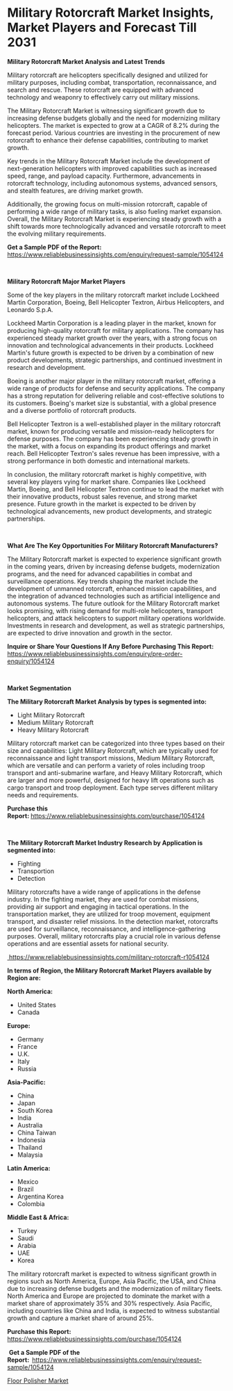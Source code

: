 <p><h1>Military Rotorcraft Market Insights, Market Players and Forecast Till 2031</h1></p><p><strong>Military Rotorcraft Market Analysis and Latest Trends</strong></p>
<p><p>Military rotorcraft are helicopters specifically designed and utilized for military purposes, including combat, transportation, reconnaissance, and search and rescue. These rotorcraft are equipped with advanced technology and weaponry to effectively carry out military missions.</p><p>The Military Rotorcraft Market is witnessing significant growth due to increasing defense budgets globally and the need for modernizing military helicopters. The market is expected to grow at a CAGR of 8.2% during the forecast period. Various countries are investing in the procurement of new rotorcraft to enhance their defense capabilities, contributing to market growth.</p><p>Key trends in the Military Rotorcraft Market include the development of next-generation helicopters with improved capabilities such as increased speed, range, and payload capacity. Furthermore, advancements in rotorcraft technology, including autonomous systems, advanced sensors, and stealth features, are driving market growth.</p><p>Additionally, the growing focus on multi-mission rotorcraft, capable of performing a wide range of military tasks, is also fueling market expansion. Overall, the Military Rotorcraft Market is experiencing steady growth with a shift towards more technologically advanced and versatile rotorcraft to meet the evolving military requirements.</p></p>
<p><strong>Get a Sample PDF of the Report:&nbsp;</strong> <a href="https://www.reliablebusinessinsights.com/enquiry/request-sample/1054124">https://www.reliablebusinessinsights.com/enquiry/request-sample/1054124</a></p>
<p>&nbsp;</p>
<p><strong>Military Rotorcraft Major Market Players</strong></p>
<p><p>Some of the key players in the military rotorcraft market include Lockheed Martin Corporation, Boeing, Bell Helicopter Textron, Airbus Helicopters, and Leonardo S.p.A. </p><p>Lockheed Martin Corporation is a leading player in the market, known for producing high-quality rotorcraft for military applications. The company has experienced steady market growth over the years, with a strong focus on innovation and technological advancements in their products. Lockheed Martin's future growth is expected to be driven by a combination of new product developments, strategic partnerships, and continued investment in research and development.</p><p>Boeing is another major player in the military rotorcraft market, offering a wide range of products for defense and security applications. The company has a strong reputation for delivering reliable and cost-effective solutions to its customers. Boeing's market size is substantial, with a global presence and a diverse portfolio of rotorcraft products.</p><p>Bell Helicopter Textron is a well-established player in the military rotorcraft market, known for producing versatile and mission-ready helicopters for defense purposes. The company has been experiencing steady growth in the market, with a focus on expanding its product offerings and market reach. Bell Helicopter Textron's sales revenue has been impressive, with a strong performance in both domestic and international markets.</p><p>In conclusion, the military rotorcraft market is highly competitive, with several key players vying for market share. Companies like Lockheed Martin, Boeing, and Bell Helicopter Textron continue to lead the market with their innovative products, robust sales revenue, and strong market presence. Future growth in the market is expected to be driven by technological advancements, new product developments, and strategic partnerships.</p></p>
<p>&nbsp;</p>
<p><strong>What Are The Key Opportunities For Military Rotorcraft Manufacturers?</strong></p>
<p><p>The Military Rotorcraft market is expected to experience significant growth in the coming years, driven by increasing defense budgets, modernization programs, and the need for advanced capabilities in combat and surveillance operations. Key trends shaping the market include the development of unmanned rotorcraft, enhanced mission capabilities, and the integration of advanced technologies such as artificial intelligence and autonomous systems. The future outlook for the Military Rotorcraft market looks promising, with rising demand for multi-role helicopters, transport helicopters, and attack helicopters to support military operations worldwide. Investments in research and development, as well as strategic partnerships, are expected to drive innovation and growth in the sector.</p></p>
<p><strong>Inquire or Share Your Questions If Any Before Purchasing This Report:</strong> <a href="https://www.reliablebusinessinsights.com/enquiry/pre-order-enquiry/1054124">https://www.reliablebusinessinsights.com/enquiry/pre-order-enquiry/1054124</a></p>
<p>&nbsp;</p>
<p><strong>Market Segmentation</strong></p>
<p><strong>The Military Rotorcraft Market Analysis by types is segmented into:</strong></p>
<p><ul><li>Light Military Rotorcraft</li><li>Medium Military Rotorcraft</li><li>Heavy Military Rotorcraft</li></ul></p>
<p><p>Military rotorcraft market can be categorized into three types based on their size and capabilities: Light Military Rotorcraft, which are typically used for reconnaissance and light transport missions, Medium Military Rotorcraft, which are versatile and can perform a variety of roles including troop transport and anti-submarine warfare, and Heavy Military Rotorcraft, which are larger and more powerful, designed for heavy lift operations such as cargo transport and troop deployment. Each type serves different military needs and requirements.</p></p>
<p><strong>Purchase this Report:&nbsp;</strong><a href="https://www.reliablebusinessinsights.com/purchase/1054124">https://www.reliablebusinessinsights.com/purchase/1054124</a></p>
<p>&nbsp;</p>
<p><strong>The Military Rotorcraft Market Industry Research by Application is segmented into:</strong></p>
<p><ul><li>Fighting</li><li>Transportion</li><li>Detection</li></ul></p>
<p><p>Military rotorcrafts have a wide range of applications in the defense industry. In the fighting market, they are used for combat missions, providing air support and engaging in tactical operations. In the transportation market, they are utilized for troop movement, equipment transport, and disaster relief missions. In the detection market, rotorcrafts are used for surveillance, reconnaissance, and intelligence-gathering purposes. Overall, military rotorcrafts play a crucial role in various defense operations and are essential assets for national security.</p></p>
<p><a href="https://www.reliablebusinessinsights.com/military-rotorcraft-r1054124">&nbsp;https://www.reliablebusinessinsights.com/military-rotorcraft-r1054124</a></p>
<p><strong>In terms of Region, the Military Rotorcraft Market Players available by Region are:</strong></p>
<p>
    <p> <strong> North America: </strong>
        <ul>
            <li>United States</li>
            <li>Canada</li>
        </ul>
        </p> 
    <p> <strong> Europe: </strong>
        <ul>
            <li>Germany</li>
            <li>France</li>
            <li>U.K.</li>
            <li>Italy</li>
            <li>Russia</li>
        </ul>
        </p> 
    <p> <strong> Asia-Pacific: </strong>
        <ul>
            <li>China</li>
            <li>Japan</li>
            <li>South Korea</li>
            <li>India</li>
            <li>Australia</li>
            <li>China Taiwan</li>
            <li>Indonesia</li>
            <li>Thailand</li>
            <li>Malaysia</li>
        </ul>
        </p> 
    <p> <strong> Latin America: </strong>
        <ul>
            <li>Mexico</li>
            <li>Brazil</li>
            <li>Argentina Korea</li>
            <li>Colombia</li>
        </ul>
        </p> 
    <p> <strong> Middle East & Africa: </strong>
        <ul>
            <li>Turkey</li>
            <li>Saudi</li>
            <li>Arabia</li>
            <li>UAE</li>
            <li>Korea</li>
        </ul>
    </p>
    </p>
<p><p>The military rotorcraft market is expected to witness significant growth in regions such as North America, Europe, Asia Pacific, the USA, and China due to increasing defense budgets and the modernization of military fleets. North America and Europe are projected to dominate the market with a market share of approximately 35% and 30% respectively. Asia Pacific, including countries like China and India, is expected to witness substantial growth and capture a market share of around 25%.</p></p>
<p><strong>Purchase this Report: </strong><a href="https://www.reliablebusinessinsights.com/purchase/1054124">https://www.reliablebusinessinsights.com/purchase/1054124</a></p>
<p>&nbsp;<strong>Get a Sample PDF of the Report:&nbsp;&nbsp;</strong><a href="https://www.reliablebusinessinsights.com/enquiry/request-sample/1054124">https://www.reliablebusinessinsights.com/enquiry/request-sample/1054124</a></p>
<p><strong></strong></p>
<p><p><a href="https://github.com/NorbertYates/Market-Research-Report-List-6/blob/main/floor-polisher-market.md">Floor Polisher Market</a></p></p>